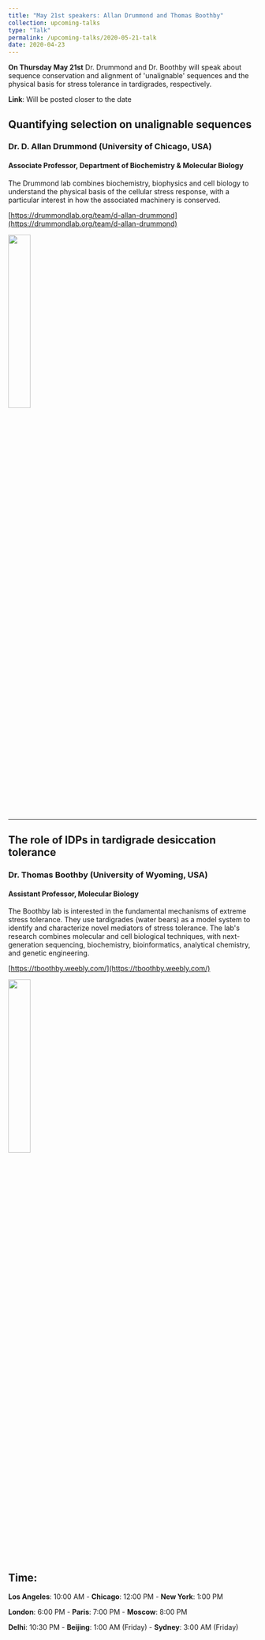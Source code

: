 ```yaml
---
title: "May 21st speakers: Allan Drummond and Thomas Boothby"
collection: upcoming-talks
type: "Talk"
permalink: /upcoming-talks/2020-05-21-talk
date: 2020-04-23
---
```


**On Thursday May 21st** Dr. Drummond and Dr. Boothby will speak about sequence conservation and alignment of 'unalignable' sequences and the physical basis for stress tolerance in tardigrades, respectively.

**Link**: Will be posted closer to the date

## Quantifying selection on unalignable sequences
### Dr. D. Allan Drummond (University of Chicago, USA)

#### Associate Professor, Department of Biochemistry & Molecular Biology
The Drummond lab combines biochemistry, biophysics and cell biology to understand the physical basis of the cellular stress response, with a particular interest in how the associated machinery is conserved.

[https://drummondlab.org/team/d-allan-drummond](https://drummondlab.org/team/d-allan-drummond)

<img src="{{site.baseurl}}/images/speakers/2020/drummond.png" width="30%">

---

## The role of IDPs in tardigrade desiccation tolerance


### Dr. Thomas Boothby (University of Wyoming, USA)

#### Assistant Professor, Molecular Biology
The Boothby lab is interested in the fundamental mechanisms of extreme stress tolerance. They use tardigrades (water bears) as a model system to identify and characterize novel mediators of stress tolerance. The lab's research combines molecular and cell biological techniques, with next-generation sequencing, biochemistry, bioinformatics, analytical chemistry, and genetic engineering.


[https://tboothby.weebly.com/](https://tboothby.weebly.com/)

<img src="{{site.baseurl}}/images/speakers/2020/boothby.jpg" width="30%">


## Time:
**Los Angeles**: 10:00 AM - **Chicago**: 12:00 PM  - **New York**: 1:00 PM 

**London**: 6:00 PM - **Paris**: 7:00 PM - **Moscow**: 8:00 PM 

**Delhi**: 10:30 PM - **Beijing**: 1:00 AM (Friday)  - **Sydney**: 3:00 AM (Friday)




